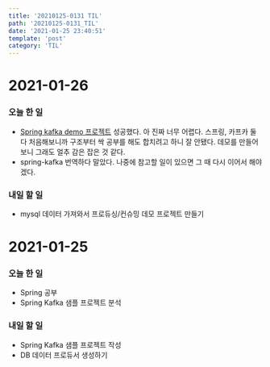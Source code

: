```yaml
---
title: '20210125-0131 TIL'
path: '20210125-0131_TIL'
date: '2021-01-25 23:40:51'
template: 'post'
category: 'TIL'
---
```


# 2021-01-26
### 오늘 한 일
* [Spring kafka demo 프로젝트](https://eun-seong.github.io/TIL/posts/Kafka/kafka_spring_kafka_first_sample_project) 성공했다. 아 진짜 너무 어렵다. 스프링, 카프카 둘 다 처음해보니까 구조부터 싹 공부를 해도 합치려고 하니 잘 안됐다. 데모를 만들어보니 그래도 얼추 감은 잡은 것 같다.
* spring-kafka 번역하다 말았다. 나중에 참고할 일이 있으면 그 때 다시 이어서 해야겠다.

### 내일 할 일
* mysql 데이터 가져와서 프로듀싱/컨슈밍 데모 프로젝트 만들기


# 2021-01-25
### 오늘 한 일
* Spring 공부
* Spring Kafka 샘플 프로젝트 분석

### 내일 할 일
* Spring Kafka 샘플 프로젝트 작성
* DB 데이터 프로듀서 생성하기

